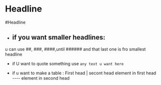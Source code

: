 # Headline
#Headline

* ## if you want smaller headlines:
u can use ##, ###, ####,until ###### and that last one is fro smallest headline

* if U want to quote something use ` any text u want here `

* if u want to make a table :
First head | secont head
element in first head ---- element in second head


